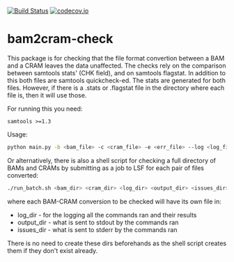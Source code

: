 [![Build Status](https://travis-ci.org/wtsi-hgi/bam2cram-check.svg)](https://travis-ci.org/wtsi-hgi/bam2cram-check)
[![codecov.io](https://codecov.io/github/wtsi-hgi/bam2cram-check/coverage.svg?branch=master)](https://codecov.io/github/wtsi-hgi/bam2cram-check?branch=master)

# bam2cram-check

This package is for checking that the file format convertion between a BAM and a CRAM leaves the data unaffected. The checks rely on the comparison between samtools stats' (CHK field), and on samtools flagstat. In addition to this both files are samtools quickcheck-ed. The stats are generated for both files. However, if there is a .stats or .flagstat file in the directory where each file is, then it will use those.

For running this you need:
```
samtools >=1.3
```

Usage:
```bash
python main.py -b <bam_file> -c <cram_file> -e <err_file> --log <log_file>
```

Or alternatively, there is also a shell script for checking a full directory of BAMs and CRAMs by submitting as a job to LSF for each pair of files converted:
```bash
./run_batch.sh <bam_dir> <cram_dir> <log_dir> <output_dir> <issues_dir>
```
where each BAM-CRAM conversion to be checked will have its own file in:
- log_dir - for the logging all the commands ran and their results
- output_dir - what is sent to stdout by the commands ran
- issues_dir - what is sent to stderr by the commands ran

There is no need to create these dirs beforehands as the shell script creates them if they don't exist already.
